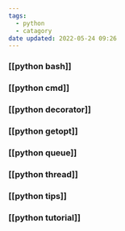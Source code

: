 ```yaml
---
tags:
  - python
  - catagory
date updated: 2022-05-24 09:26
---
```


### [[python bash]]

### [[python cmd]]

### [[python decorator]]

### [[python getopt]]

### [[python queue]]

### [[python thread]]

### [[python tips]]

### [[python tutorial]]
